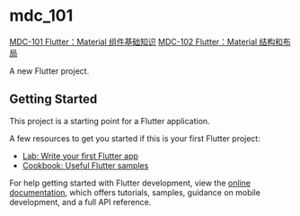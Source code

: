 # mdc_101

[MDC-101 Flutter：Material 组件基础知识](https://codelabs.developers.google.com/codelabs/mdc-101-flutter?hl=zh_cn#0)
[MDC-102 Flutter：Material 结构和布局](https://codelabs.developers.google.com/codelabs/mdc-102-flutter?hl=zh-cn#0)

A new Flutter project.

## Getting Started

This project is a starting point for a Flutter application.

A few resources to get you started if this is your first Flutter project:

- [Lab: Write your first Flutter app](https://docs.flutter.dev/get-started/codelab)
- [Cookbook: Useful Flutter samples](https://docs.flutter.dev/cookbook)

For help getting started with Flutter development, view the
[online documentation](https://docs.flutter.dev/), which offers tutorials,
samples, guidance on mobile development, and a full API reference.
